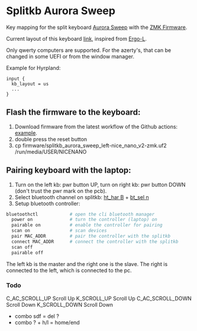 # Splitkb Aurora Sweep

Key mapping for the split keyboard [Aurora Sweep](https://splitkb.com/products/aurora-sweep) with the [ZMK Firmware](https://zmk.dev/docs).

Current layout of this keyboard [link](https://github.com/lunics/zmk-config/blob/main/config/layers/aurora_sweep/ergol/original), inspired from [Ergo-L](https://ergol.org/).

Only qwerty computers are supported. For the azerty's, that can be changed in some UEFI or from the window manager.

Example for Hyrpland:
```
input {
  kb_layout = us
  ...
}
```

## Flash the firmware to the keyboard:

1. Download firmware from the latest workflow of the Github actions: [example](https://github.com/lunics/zmk-config/actions/runs/14944270056).
1. double press the reset button
2. cp firmware/splitkb_aurora_sweep_left-nice_nano_v2-zmk.uf2 /run/media/USER/NICENANO

## Pairing keyboard with the laptop:

1. Turn on the left kb: pwr button UP, turn on right kb: pwr button DOWN (don't trust the pwr mark on the pcb).
2. Select bluetooth channel on splitkb: [ht_har B](https://github.com/lunics/zmk-config/blob/main/config/layers/aurora_sweep/ergol/default) + [bt_sel n](https://github.com/lunics/zmk-config/blob/main/config/layers/aurora_sweep/hardware)
3. Setup bluetooth controller:
```sh
bluetoothctl            # open the cli bluetooth manager
  power on              # turn the controller (laptop) on
  pairable on           # enable the controller for pairing
  scan on               # scan devices
  pair MAC_ADDR         # pair the controller with the splitkb
  connect MAC_ADDR      # connect the controller with the splitkb
  scan off
  pairable off
```

The left kb is the master and the right one is the slave.
The right is connected to the left, which is connected to the pc.

### Todo

C_AC_SCROLL_UP      Scroll Up
K_SCROLL_UP         Scroll Up
C_AC_SCROLL_DOWN    Scroll Down
K_SCROLL_DOWN       Scroll Down
- combo sdf = del ?
- combo ? + h/l = home/end
